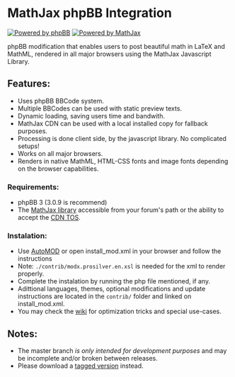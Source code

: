 # MathJax phpBB Integration #

[![Powered by phpBB][1]][2]
[![Powered by MathJax][3]][4]

phpBB modification that enables users to post beautiful math in LaTeX and MathML, rendered in all major browsers using the MathJax Javascript Library.

## Features: ##
* Uses phpBB BBCode system.
* Multiple BBCodes can be used with static preview texts.
* Dynamic loading, saving users time and bandwith.
* MathJax CDN can be used with a local installed copy for fallback purposes.
* Processing is done client side, by the javascript library. No complicated setups!
* Works on all major browsers.
* Renders in native MathML, HTML-CSS fonts and image fonts depending on the browser capabilities.

### Requirements: ###
* phpBB 3 (3.0.9 is recommend)
* The [MathJax library][5] accessible from your forum's path or the ability to accept the [CDN TOS][6].

### Instalation: ###
* Use [AutoMOD][7] or open install_mod.xml in your browser and follow the instructions
 * Note: `./contrib/modx.prosilver.en.xsl` is needed for the xml to render properly.
* Complete the instalation by running the php file mentioned, if any.
* Adittional languages, themes, optional modifications and update instructions are located in the `contrib/` folder and linked on install_mod.xml.
* You may check the [wiki][8] for optimization tricks and special use-cases.

## Notes: ##
* The master branch *is only intended for development purposes* and may be incomplete and/or broken between releases.
 * Please download a [tagged version][9] instead.

 [1]: https://github.com/sergio91pt/MathJax-phpBB-Integration/raw/master/contrib/images/mathjax.gif
 [2]: https://github.com/sergio91pt/MathJax-phpBB-Integration/raw/master/contrib/images/phpbb.png
 [3]: http://www.phpbb.com
 [4]: http://www.mathjax.org/
 [5]: http://www.mathjax.org/download/
 [6]: http://www.mathjax.org/download/mathjax-cdn-terms-of-service/
 [7]: http://www.phpbb.com/mods/automod/
 [8]: https://github.com/sergio91pt/MathJax-phpBB-Integration/wiki
 [9]: https://github.com/sergio91pt/MathJax-phpBB-Integration/archives/master